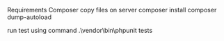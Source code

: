 Requirements 
Composer 
copy files on server
composer install
composer dump-autoload 

run test using command .\vendor\bin\phpunit tests